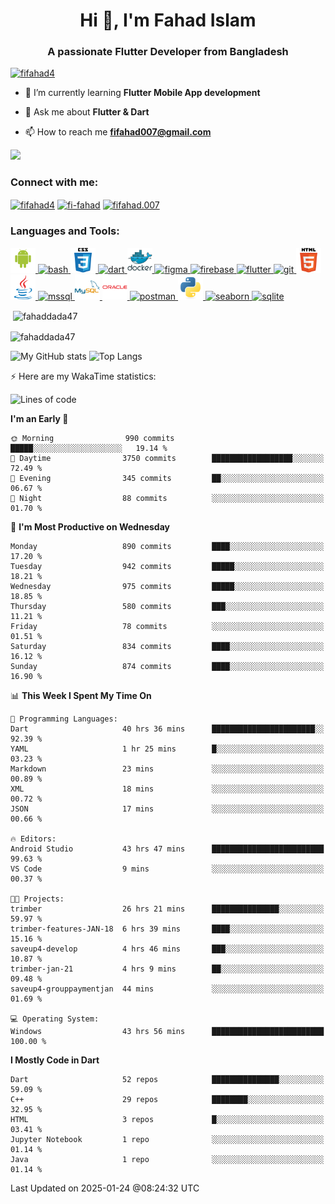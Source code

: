 <h1 align="center">Hi 👋, I'm Fahad Islam</h1>
<h3 align="center">A passionate Flutter Developer from Bangladesh</h3>

<p align="left"> <a href="https://twitter.com/fifahad4" target="blank"><img src="https://img.shields.io/twitter/follow/fifahad4?logo=twitter&style=for-the-badge" alt="fifahad4" /></a> </p>

- 🌱 I’m currently learning **Flutter Mobile App development**

- 💬 Ask me about **Flutter & Dart**

- 📫 How to reach me **fifahad007@gmail.com**

![](https://komarev.com/ghpvc/?username=Fahaddada47&color=blueviolet&style=for-the-badge)

<h3 align="left">Connect with me:</h3>
<p align="left">
<a href="https://twitter.com/fifahad4" target="blank"><img align="center" src="https://raw.githubusercontent.com/rahuldkjain/github-profile-readme-generator/master/src/images/icons/Social/twitter.svg" alt="fifahad4" height="30" width="40" /></a>
<a href="https://linkedin.com/in/fi-fahad" target="blank"><img align="center" src="https://raw.githubusercontent.com/rahuldkjain/github-profile-readme-generator/master/src/images/icons/Social/linked-in-alt.svg" alt="fi-fahad" height="30" width="40" /></a>
<a href="https://fb.com/fifahad.007" target="blank"><img align="center" src="https://raw.githubusercontent.com/rahuldkjain/github-profile-readme-generator/master/src/images/icons/Social/facebook.svg" alt="fifahad.007" height="30" width="40" /></a>
</p>

<h3 align="left">Languages and Tools:</h3>
<p align="left"> <a href="https://developer.android.com" target="_blank" rel="noreferrer"> <img src="https://raw.githubusercontent.com/devicons/devicon/master/icons/android/android-original-wordmark.svg" alt="android" width="40" height="40"/> </a> <a href="https://www.gnu.org/software/bash/" target="_blank" rel="noreferrer"> <img src="https://www.vectorlogo.zone/logos/gnu_bash/gnu_bash-icon.svg" alt="bash" width="40" height="40"/> </a> <a href="https://www.w3schools.com/css/" target="_blank" rel="noreferrer"> <img src="https://raw.githubusercontent.com/devicons/devicon/master/icons/css3/css3-original-wordmark.svg" alt="css3" width="40" height="40"/> </a> <a href="https://dart.dev" target="_blank" rel="noreferrer"> <img src="https://www.vectorlogo.zone/logos/dartlang/dartlang-icon.svg" alt="dart" width="40" height="40"/> </a> <a href="https://www.docker.com/" target="_blank" rel="noreferrer"> <img src="https://raw.githubusercontent.com/devicons/devicon/master/icons/docker/docker-original-wordmark.svg" alt="docker" width="40" height="40"/> </a> <a href="https://www.figma.com/" target="_blank" rel="noreferrer"> <img src="https://www.vectorlogo.zone/logos/figma/figma-icon.svg" alt="figma" width="40" height="40"/> </a> <a href="https://firebase.google.com/" target="_blank" rel="noreferrer"> <img src="https://www.vectorlogo.zone/logos/firebase/firebase-icon.svg" alt="firebase" width="40" height="40"/> </a> <a href="https://flutter.dev" target="_blank" rel="noreferrer"> <img src="https://www.vectorlogo.zone/logos/flutterio/flutterio-icon.svg" alt="flutter" width="40" height="40"/> </a> <a href="https://git-scm.com/" target="_blank" rel="noreferrer"> <img src="https://www.vectorlogo.zone/logos/git-scm/git-scm-icon.svg" alt="git" width="40" height="40"/> </a> <a href="https://www.w3.org/html/" target="_blank" rel="noreferrer"> <img src="https://raw.githubusercontent.com/devicons/devicon/master/icons/html5/html5-original-wordmark.svg" alt="html5" width="40" height="40"/> </a> <a href="https://www.java.com" target="_blank" rel="noreferrer"> <img src="https://raw.githubusercontent.com/devicons/devicon/master/icons/java/java-original.svg" alt="java" width="40" height="40"/> </a> <a href="https://www.microsoft.com/en-us/sql-server" target="_blank" rel="noreferrer"> <img src="https://www.svgrepo.com/show/303229/microsoft-sql-server-logo.svg" alt="mssql" width="40" height="40"/> </a> <a href="https://www.mysql.com/" target="_blank" rel="noreferrer"> <img src="https://raw.githubusercontent.com/devicons/devicon/master/icons/mysql/mysql-original-wordmark.svg" alt="mysql" width="40" height="40"/> </a> <a href="https://www.oracle.com/" target="_blank" rel="noreferrer"> <img src="https://raw.githubusercontent.com/devicons/devicon/master/icons/oracle/oracle-original.svg" alt="oracle" width="40" height="40"/> </a> <a href="https://postman.com" target="_blank" rel="noreferrer"> <img src="https://www.vectorlogo.zone/logos/getpostman/getpostman-icon.svg" alt="postman" width="40" height="40"/> </a> <a href="https://www.python.org" target="_blank" rel="noreferrer"> <img src="https://raw.githubusercontent.com/devicons/devicon/master/icons/python/python-original.svg" alt="python" width="40" height="40"/> </a> <a href="https://seaborn.pydata.org/" target="_blank" rel="noreferrer"> <img src="https://seaborn.pydata.org/_images/logo-mark-lightbg.svg" alt="seaborn" width="40" height="40"/> </a> <a href="https://www.sqlite.org/" target="_blank" rel="noreferrer"> <img src="https://www.vectorlogo.zone/logos/sqlite/sqlite-icon.svg" alt="sqlite" width="40" height="40"/> </a> </p>

<p>&nbsp;<img align="center" src="https://github-readme-stats.vercel.app/api?username=fahaddada47&show_icons=true&locale=en" alt="fahaddada47" /></p>

<p><img align="center" src="https://github-readme-streak-stats.herokuapp.com/?user=fahaddada47&theme=dark" alt="fahaddada47" /></p>


![My GitHub stats](https://github-readme-stats.vercel.app/api?username=Fahaddada47&show_icons=true&theme=radical)
![Top Langs](https://github-readme-stats.vercel.app/api/top-langs/?username=Fahaddada47&layout=donut)


⚡ Here are my WakaTime statistics:

<!--START_SECTION:waka-->
![Lines of code](https://img.shields.io/badge/From%20Hello%20World%20I%27ve%20Written-1.8%20million%20lines%20of%20code-blue)

**I'm an Early 🐤** 

```text
🌞 Morning                990 commits         █████░░░░░░░░░░░░░░░░░░░░   19.14 % 
🌆 Daytime                3750 commits        ██████████████████░░░░░░░   72.49 % 
🌃 Evening                345 commits         ██░░░░░░░░░░░░░░░░░░░░░░░   06.67 % 
🌙 Night                  88 commits          ░░░░░░░░░░░░░░░░░░░░░░░░░   01.70 % 
```
📅 **I'm Most Productive on Wednesday** 

```text
Monday                   890 commits         ████░░░░░░░░░░░░░░░░░░░░░   17.20 % 
Tuesday                  942 commits         █████░░░░░░░░░░░░░░░░░░░░   18.21 % 
Wednesday                975 commits         █████░░░░░░░░░░░░░░░░░░░░   18.85 % 
Thursday                 580 commits         ███░░░░░░░░░░░░░░░░░░░░░░   11.21 % 
Friday                   78 commits          ░░░░░░░░░░░░░░░░░░░░░░░░░   01.51 % 
Saturday                 834 commits         ████░░░░░░░░░░░░░░░░░░░░░   16.12 % 
Sunday                   874 commits         ████░░░░░░░░░░░░░░░░░░░░░   16.90 % 
```


📊 **This Week I Spent My Time On** 

```text
💬 Programming Languages: 
Dart                     40 hrs 36 mins      ███████████████████████░░   92.39 % 
YAML                     1 hr 25 mins        █░░░░░░░░░░░░░░░░░░░░░░░░   03.23 % 
Markdown                 23 mins             ░░░░░░░░░░░░░░░░░░░░░░░░░   00.89 % 
XML                      18 mins             ░░░░░░░░░░░░░░░░░░░░░░░░░   00.72 % 
JSON                     17 mins             ░░░░░░░░░░░░░░░░░░░░░░░░░   00.66 % 

🔥 Editors: 
Android Studio           43 hrs 47 mins      █████████████████████████   99.63 % 
VS Code                  9 mins              ░░░░░░░░░░░░░░░░░░░░░░░░░   00.37 % 

🐱‍💻 Projects: 
trimber                  26 hrs 21 mins      ███████████████░░░░░░░░░░   59.97 % 
trimber-features-JAN-18  6 hrs 39 mins       ████░░░░░░░░░░░░░░░░░░░░░   15.16 % 
saveup4-develop          4 hrs 46 mins       ███░░░░░░░░░░░░░░░░░░░░░░   10.87 % 
trimber-jan-21           4 hrs 9 mins        ██░░░░░░░░░░░░░░░░░░░░░░░   09.48 % 
saveup4-grouppaymentjan  44 mins             ░░░░░░░░░░░░░░░░░░░░░░░░░   01.69 % 

💻 Operating System: 
Windows                  43 hrs 56 mins      █████████████████████████   100.00 % 
```

**I Mostly Code in Dart** 

```text
Dart                     52 repos            ███████████████░░░░░░░░░░   59.09 % 
C++                      29 repos            ████████░░░░░░░░░░░░░░░░░   32.95 % 
HTML                     3 repos             █░░░░░░░░░░░░░░░░░░░░░░░░   03.41 % 
Jupyter Notebook         1 repo              ░░░░░░░░░░░░░░░░░░░░░░░░░   01.14 % 
Java                     1 repo              ░░░░░░░░░░░░░░░░░░░░░░░░░   01.14 % 
```




 Last Updated on 2025-01-24 @08:24:32 UTC
<!--END_SECTION:waka-->
